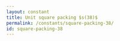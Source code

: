 ```yaml
---
layout: constant
title: Unit square packing $s(38)$
permalink: /constants/square-packing-38/
id: square-packing-38
---
```

